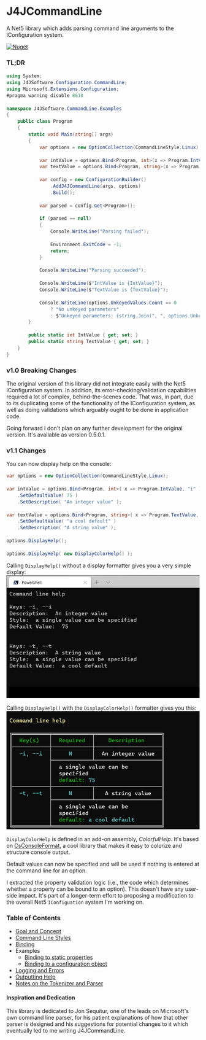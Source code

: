# J4JCommandLine
A Net5 library which adds parsing command line arguments to the IConfiguration
system.

[![Nuget](https://img.shields.io/nuget/v/J4JSoftware.Configuration.CommandLine?style=flat-square)](https://www.nuget.org/packages/J4JSoftware.Configuration.CommandLine/)

### TL;DR

```csharp
using System;
using J4JSoftware.Configuration.CommandLine;
using Microsoft.Extensions.Configuration;
#pragma warning disable 8618

namespace J4JSoftware.CommandLine.Examples
{
    public class Program
    {
        static void Main(string[] args)
        {
            var options = new OptionCollection(CommandLineStyle.Linux);

            var intValue = options.Bind<Program, int>(x => Program.IntValue, "i");
            var textValue = options.Bind<Program, string>(x => Program.TextValue, "t");

            var config = new ConfigurationBuilder()
                .AddJ4JCommandLine(args, options)
                .Build();

            var parsed = config.Get<Program>();

            if (parsed == null)
            {
                Console.WriteLine("Parsing failed");

                Environment.ExitCode = -1;
                return;
            }

            Console.WriteLine("Parsing succeeded");

            Console.WriteLine($"IntValue is {IntValue}");
            Console.WriteLine($"TextValue is {TextValue}");

            Console.WriteLine(options.UnkeyedValues.Count == 0
                ? "No unkeyed parameters"
                : $"Unkeyed parameters: {string.Join(", ", options.UnkeyedValues)}");
        }

        public static int IntValue { get; set; }
        public static string TextValue { get; set; }
    }
}
```
### v1.0 Breaking Changes
The original version of this library did not integrate easily with the Net5
IConfiguration system. In addition, its error-checking/validation capabilities
required a lot of complex, behind-the-scenes code. That was, in part, due to its
duplicating some of the functionality of the IConfiguration system, as well as
doing validations which arguably ought to be done in application code.

Going forward I don't plan on any further development for the original version. It's
available as version 0.5.0.1.

### v1.1 Changes
You can now display help on the console:
```csharp
var options = new OptionCollection(CommandLineStyle.Linux);

var intValue = options.Bind<Program, int>( x => Program.IntValue, "i" )!
    .SetDefaultValue( 75 )
    .SetDescription( "An integer value" );

var textValue = options.Bind<Program, string>( x => Program.TextValue, "t" )!
    .SetDefaultValue( "a cool default" )
    .SetDescription( "A string value" );

options.DisplayHelp();

options.DisplayHelp( new DisplayColorHelp() );
```
Calling `DisplayHelp()` without a display formatter gives you a very
simple display:
![simple help](docs/assets/simple-help.png)

Calling `DisplayHelp()` with the `DisplayColorHelp()` formatter gives you
this:
![colorful help](docs/assets/fancy-help.png)

`DisplayColorHelp` is defined in an add-on assembly, *ColorfulHelp*. It's 
based on [CsConsoleFormat](https://github.com/Athari/CsConsoleFormat), a
cool library that makes it easy to colorize and structure console
output.

Default values can now be specified and will be used if nothing is
entered at the command line for an option.

I extracted the property validation logic (i.e., the code which
determines whether a property can be bound to an option). This doesn't
have any user-side impact. It's part of a longer-term effort to proposing
a modification to the overall Net5 `IConfiguation` system I'm working on.

### Table of Contents

- [Goal and Concept](docs/goal-concept.md)
- [Command Line Styles](docs/cmdlinestyle.md)
- [Binding](docs/binding.md)
- Examples
  - [Binding to static properties](docs/example-static.md)
  - [Binding to a configuration object](docs/example-instance.md)
- [Logging and Errors](docs/logging.md)
- [Outputting Help](docs/help.md)
- [Notes on the Tokenizer and Parser](docs/parser.md)

#### Inspiration and Dedication

This library is dedicated to Jon Sequitur, one of the leads on
Microsoft's own command line parser, for his patient explanations
of how that other parser is designed and his suggestions for
potential changes to it which eventually led to me writing
J4JCommandLine.


